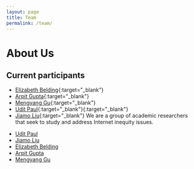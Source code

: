 ```yaml
---
layout: page
title: Team
permalink: /team/
---
```


# About Us

## Current participants
- [Elizabeth Belding](https://ebelding.cs.ucsb.edu/){:target="_blank"}
- [Arpit Gupta](https://sites.cs.ucsb.edu/~arpitgupta/){:target="_blank"}
- [Mengyang Gu](https://sites.google.com/site/michaelmengyanggu){:target="_blank"}
- [Udit Paul](https://u-paul.github.io/){:target="_blank"}{:target="_blank"}
- [Jiamo Liu](https://jiamoliu.github.io/){:target="_blank"}
We are a group of academic researchers that seek to study and address Internet inequity issues.

<!-- ## Current participants -->
- [Udit Paul](#)
- [Jiamo Liu](#)
- [Elizabeth Belding](#)
- [Arpit Gupta](https://cs.ucsb.edu/~arpitgupta)
- [Mengyang Gu](#)
